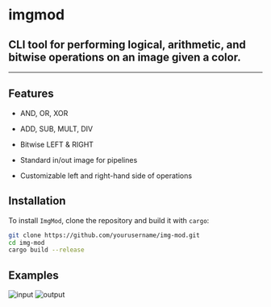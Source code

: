 # imgmod
## CLI tool for performing logical, arithmetic, and bitwise operations on an image given a color.

----------
## Features 
- AND, OR, XOR
- ADD, SUB, MULT, DIV
- Bitwise LEFT & RIGHT

- Standard in/out image for pipelines
- Customizable left and right-hand side of operations 

## Installation

To install `ImgMod`, clone the repository and build it with `cargo`:

```bash
git clone https://github.com/yourusername/img-mod.git
cd img-mod
cargo build --release
```

## Examples
![input](docs/assets/images/samurai-jack.jpg)
![output](docs/assets/images/output-samurai-jack.png)
